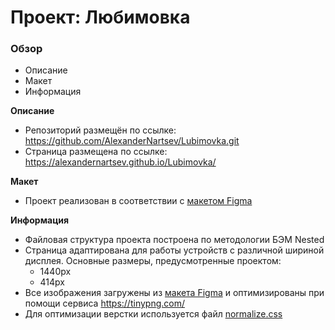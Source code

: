 # Проект: Любимовка

### Обзор
* Описание
* Макет
* Информация

**Описание**

* Репозиторий размещён по ссылке: https://github.com/AlexanderNartsev/Lubimovka.git
* Страница размещена по ссылке: https://alexandernartsev.github.io/Lubimovka/

**Макет**

* Проект реализован в соответствии с [макетом Figma](https://www.figma.com/file/DEeW2FE3pJiQ407zqx4C9B/Lubimovka?node-id=0%3A1)

**Информация**

* Файловая структура проекта построена по методологии БЭМ Nested
* Страница адаптирована для работы устройств с различной шириной дисплея. Основные размеры, предусмотренные проектом:
    * 1440px
    * 414px
* Все изображения загружены из [макета Figma](https://www.figma.com/file/DEeW2FE3pJiQ407zqx4C9B/Lubimovka?node-id=0%3A1) и оптимизированы при помощи сервиса https://tinypng.com/
* Для оптимизации верстки используется файл [normalize.css](https://necolas.github.io/normalize.css/)